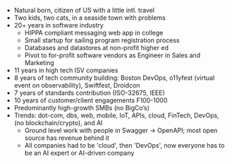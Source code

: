 * Natural born, citizen of US with a little intl. travel
* Two kids, two cats, in a seaside town with problems
* 20+ years in software industry
	* HIPPA compliant messaging web app in college
	* Small startup for sailing program registration process
	* Databases and datastores at non-profit higher ed
	* Pivot to for-profit software vendors as Engineer in Sales and Marketing
* 11 years in high tech ISV companies
* 8 years of tech community building: Boston DevOps, o11yfest (virtual event on observability), Swiftfest, Droidcon
* 7 years of standards contribution (ISO-32675, IEEE)
* 10 years of customer/client engagements F100-1000
* Predominantly high-growth SMBs (no BigCo’s)
* Trends: dot-com, dbs, web, mobile, IoT, APIs, cloud, FinTech, DevOps, (no blockchain/crypto), and AI
	* Ground level work with people in Swagger -> OpenAPI; most open source has revenue behind it
	* All companies had to be 'cloud', then 'DevOps', now everyone has to be an AI expert or AI-driven company
